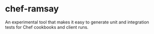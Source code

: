 # chef-ramsay
An experimental tool that makes it easy to generate unit and integration tests for Chef cookbooks and client runs.
